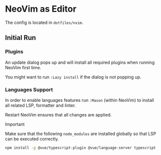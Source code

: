 # NeoVim as Editor

The config is located in `dotfiles/nvim`.

## Initial Run

### Plugins

An update dialog pops up and will install all required plugins when running
NeoVim first time.

You might want to run `:Lazy install` if the dialog is not popping up.

### Languages Support

In order to enable languages features run `:Mason` (within NeoVim) to install
all related LSP, formatter and linter.

Restart NeoVim ensures that all changes are applied.

> [!IMPORTANT]
> Make sure that the following `node_modules` are installed globally so that LSP
> can be executed correctly.

```sh
npm install -g @vue/typescript-plugin @vue/language-server typescript
```
